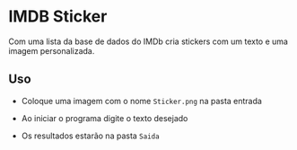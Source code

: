 # IMDB Sticker

Com uma lista da base de dados do IMDb cria stickers com um texto e uma imagem personalizada.

## Uso

- Coloque uma imagem com o nome `Sticker.png` na pasta entrada

- Ao iniciar o programa digite o texto desejado

- Os resultados estarão na pasta `Saida`
